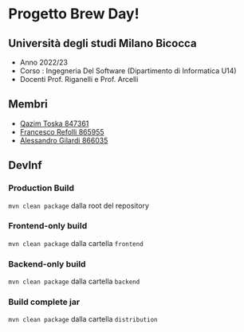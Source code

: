 # Progetto Brew Day!

## Università degli studi Milano Bicocca

- Anno 2022/23
- Corso : Ingegneria Del Software (Dipartimento di Informatica U14)
- Docenti Prof. Riganelli e Prof. Arcelli

## Membri

- [Qazim Toska 847361](https://github.com/qazimtoska)
- [Francesco Refolli 865955](https://github.com/frefolli)
- [Alessandro Gilardi 866035](https://github.com/alegil0206)

## DevInf

### Production Build

`mvn clean package` dalla root del repository

### Frontend-only build

`mvn clean package` dalla cartella `frontend`

### Backend-only build

`mvn clean package` dalla cartella `backend`

### Build complete jar

`mvn clean package` dalla cartella `distribution`